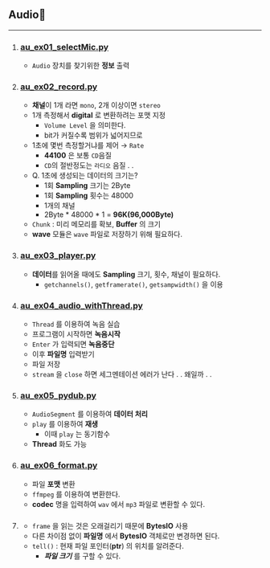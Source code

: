 ## Audio🌂
---
1. ### [au_ex01_selectMic.py](./au_ex01_selectMic.py)
   - `Audio` 장치를 찾기위한 **정보** 출력
2. ### [au_ex02_record.py](./au_ex02_record.py)
   - **채널**이 1개 라면 `mono`, 2개 이상이면 `stereo`
   - 1개 측정해서 **digital** 로 변환하려는 포맷 지정
     - `Volume Level` 을 의미한다.
     - bit가 커질수록 범위가 넓어지므로
   - 1초에 몇번 측정할거냐를 제어 → `Rate`
     - **44100** 은 보통 `CD`음질
     - `CD`의 절반정도는 `라디오` 음질 . .
   - Q. 1초에 생성되는 데이터의 크기는?
     - 1회 **Sampling** 크기는 2Byte
     - 1회 **Sampling** 횟수는 48000
     - 1개의 채널 
     - 2Byte * 48000 * 1 = **96K(96,000Byte)**
   - `Chunk` : 미리 메모리를 확보, **Buffer** 의 크기
   - **wave** 모듈은 `wave` 파일로 저장하기 위해 필요하다.
3. ### [au_ex03_player.py](./au_ex03_player.py)
   - **데이터**를 읽어올 때에도 **Sampling** 크기, 횟수, 채널이 필요하다.
     - `getchannels()`, `getframerate()`, `getsampwidth()`  을 이용
4. ### [au_ex04_audio_withThread.py](./au_ex04_audio_withThread.py)
   - `Thread` 를 이용하여 녹음 실습
   - 프로그램이 시작하면 **녹음시작**
   - `Enter` 가 입력되면 **녹음중단**
   - 이후 **파일명** 입력받기
   - 파일 저장
   - `stream` 을 `close` 하면 세그멘테이션 에러가 난다 . . 왜일까 . .
5. ### [au_ex05_pydub.py](./au_ex05_pydub.py)
   - `AudioSegment` 를 이용하여 **데이터 처리**
   - `play` 를 이용하여 **재생**
      - 이때 `play` 는 동기함수
   - **Thread** 화도 가능
6. ### [au_ex06_format.py](./au_ex06_format.py)
   - 파일 **포맷** 변환
   - `ffmpeg` 를 이용하여 변환한다.
   - **codec** 명을 입력하여 `wav` 에서 `mp3` 파일로 변환할 수 있다.
7. ### []()
   - `frame` 을 읽는 것은 오래걸리기 때문에 **BytesIO** 사용
   - 다른 차이점 없이 **파일명** 에서 **BytesIO** 객체로만 변경하면 된다.
   - `tell()` : 현재 파일 포인터(**ptr**) 의 위치를 알려준다.
      - _**파일 크기**_ 를 구할 수 있다.